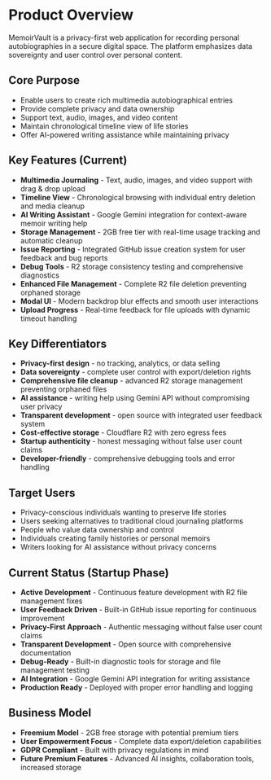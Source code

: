 # Product Overview

MemoirVault is a privacy-first web application for recording personal autobiographies in a secure digital space. The platform emphasizes data sovereignty and user control over personal content.

## Core Purpose
- Enable users to create rich multimedia autobiographical entries
- Provide complete privacy and data ownership
- Support text, audio, images, and video content
- Maintain chronological timeline view of life stories
- Offer AI-powered writing assistance while maintaining privacy

## Key Features (Current)
- **Multimedia Journaling** - Text, audio, images, and video support with drag & drop upload
- **Timeline View** - Chronological browsing with individual entry deletion and media cleanup
- **AI Writing Assistant** - Google Gemini integration for context-aware memoir writing help
- **Storage Management** - 2GB free tier with real-time usage tracking and automatic cleanup
- **Issue Reporting** - Integrated GitHub issue creation system for user feedback and bug reports
- **Debug Tools** - R2 storage consistency testing and comprehensive diagnostics
- **Enhanced File Management** - Complete R2 file deletion preventing orphaned storage
- **Modal UI** - Modern backdrop blur effects and smooth user interactions
- **Upload Progress** - Real-time feedback for file uploads with dynamic timeout handling

## Key Differentiators
- **Privacy-first design** - no tracking, analytics, or data selling
- **Data sovereignty** - complete user control with export/deletion rights
- **Comprehensive file cleanup** - advanced R2 storage management preventing orphaned files
- **AI assistance** - writing help using Gemini API without compromising user privacy
- **Transparent development** - open source with integrated user feedback system
- **Cost-effective storage** - Cloudflare R2 with zero egress fees
- **Startup authenticity** - honest messaging without false user count claims
- **Developer-friendly** - comprehensive debugging tools and error handling

## Target Users
- Privacy-conscious individuals wanting to preserve life stories
- Users seeking alternatives to traditional cloud journaling platforms
- People who value data ownership and control
- Individuals creating family histories or personal memoirs
- Writers looking for AI assistance without privacy concerns

## Current Status (Startup Phase)
- **Active Development** - Continuous feature development with R2 file management fixes
- **User Feedback Driven** - Built-in GitHub issue reporting for continuous improvement
- **Privacy-First Approach** - Authentic messaging without false user count claims
- **Transparent Development** - Open source with comprehensive documentation
- **Debug-Ready** - Built-in diagnostic tools for storage and file management testing
- **AI Integration** - Google Gemini API integration for writing assistance
- **Production Ready** - Deployed with proper error handling and logging

## Business Model
- **Freemium Model** - 2GB free storage with potential premium tiers
- **User Empowerment Focus** - Complete data export/deletion capabilities
- **GDPR Compliant** - Built with privacy regulations in mind
- **Future Premium Features** - Advanced AI insights, collaboration tools, increased storage
